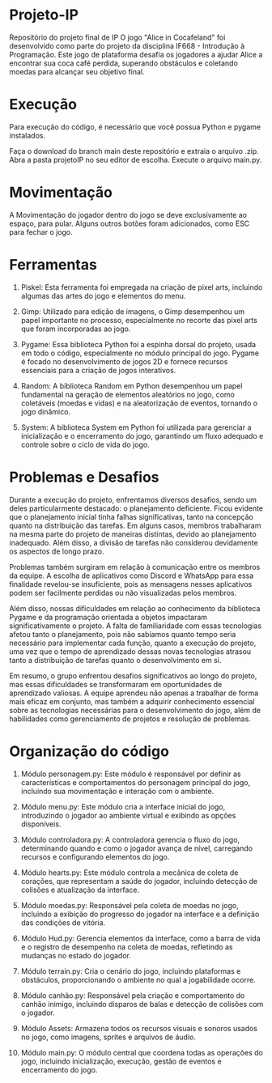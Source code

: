 # Projeto-IP
Repositório do projeto final de IP
O jogo "Alice in Cocafeland" foi desenvolvido como parte do projeto da disciplina IF668 - Introdução à Programação. Este jogo de plataforma desafia os jogadores a ajudar Alice a encontrar sua coca café perdida, superando obstáculos e coletando moedas para alcançar seu objetivo final.

# Execução 

Para execução do código, é necessário que você possua Python e pygame instalados.

Faça o download do branch main deste repositório e extraia o arquivo .zip.
Abra a pasta projetoIP no seu editor de escolha.
Execute o arquivo main.py.


# Movimentação

A Movimentação do jogador dentro do jogo se deve exclusivamente ao espaço, para pular.
Alguns outros botões foram adicionados, como ESC para fechar o jogo.


# Ferramentas


1. Piskel: Esta ferramenta foi empregada na criação de pixel arts, incluindo algumas das artes do jogo e elementos do menu.

2. Gimp: Utilizado para edição de imagens, o Gimp desempenhou um papel importante no processo, especialmente no recorte das pixel arts que foram incorporadas ao jogo.

3. Pygame: Essa biblioteca Python foi a espinha dorsal do projeto, usada em todo o código, especialmente no módulo principal do jogo. Pygame é focado no desenvolvimento de jogos 2D e fornece recursos essenciais para a criação de jogos interativos.

4. Random: A biblioteca Random em Python desempenhou um papel fundamental na geração de elementos aleatórios no jogo, como coletáveis (moedas e vidas) e na aleatorização de eventos, tornando o jogo dinâmico.

5. System: A biblioteca System em Python foi utilizada para gerenciar a inicialização e o encerramento do jogo, garantindo um fluxo adequado e controle sobre o ciclo de vida do jogo.



# Problemas e Desafios

Durante a execução do projeto, enfrentamos diversos desafios, sendo um deles particularmente destacado: o planejamento deficiente. Ficou evidente que o planejamento inicial tinha falhas significativas, tanto na concepção quanto na distribuição das tarefas. Em alguns casos, membros trabalharam na mesma parte do projeto de maneiras distintas, devido ao planejamento inadequado. Além disso, a divisão de tarefas não considerou devidamente os aspectos de longo prazo.

Problemas também surgiram em relação à comunicação entre os membros da equipe. A escolha de aplicativos como Discord e WhatsApp para essa finalidade revelou-se insuficiente, pois as mensagens nesses aplicativos podem ser facilmente perdidas ou não visualizadas pelos membros.

Além disso, nossas dificuldades em relação ao conhecimento da biblioteca Pygame e da programação orientada a objetos impactaram significativamente o projeto. A falta de familiaridade com essas tecnologias afetou tanto o planejamento, pois não sabíamos quanto tempo seria necessário para implementar cada função, quanto a execução do projeto, uma vez que o tempo de aprendizado dessas novas tecnologias atrasou tanto a distribuição de tarefas quanto o desenvolvimento em si. 

Em resumo, o grupo enfrentou desafios significativos ao longo do projeto, mas essas dificuldades se transformaram em oportunidades de aprendizado valiosas. A equipe aprendeu não apenas a trabalhar de forma mais eficaz em conjunto, mas também a adquirir conhecimento essencial sobre as tecnologias necessárias para o desenvolvimento do jogo, além de habilidades como gerenciamento de projetos e resolução de problemas.


# Organização do código

 

1. Módulo personagem.py: Este módulo é responsável por definir as características e comportamentos do personagem principal do jogo, incluindo sua movimentação e interação com o ambiente.

2. Módulo menu.py: Este módulo cria a interface inicial do jogo, introduzindo o jogador ao ambiente virtual e exibindo as opções disponíveis.

3. Módulo controladora.py: A controladora gerencia o fluxo do jogo, determinando quando e como o jogador avança de nível, carregando recursos e configurando elementos do jogo.

4. Módulo hearts.py: Este módulo controla a mecânica de coleta de corações, que representam a saúde do jogador, incluindo detecção de colisões e atualização da interface.

5. Módulo moedas.py: Responsável pela coleta de moedas no jogo, incluindo a exibição do progresso do jogador na interface e a definição das condições de vitória.

6. Módulo Hud.py: Gerencia elementos da interface, como a barra de vida e o registro de desempenho na coleta de moedas, refletindo as mudanças no estado do jogador.

7. Módulo terrain.py:  Cria o cenário do jogo, incluindo plataformas e obstáculos, proporcionando o ambiente no qual a jogabilidade ocorre.

8. Módulo canhão.py: Responsável pela criação e comportamento do canhão inimigo, incluindo disparos de balas e detecção de colisões com o jogador.

9. Módulo Assets: Armazena todos os recursos visuais e sonoros usados no jogo, como imagens, sprites e arquivos de áudio.

10. Módulo main.py: O módulo central que coordena todas as operações do jogo, incluindo inicialização, execução, gestão de eventos e encerramento do jogo.


